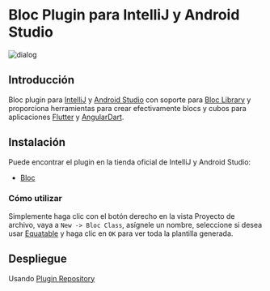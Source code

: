 # Bloc Plugin para IntelliJ y Android Studio

![dialog](https://github.com/mit-73/true_bloc/raw/master/extensions/intellij/assets/dialog.png)

## Introducción

Bloc plugin para [IntelliJ](https://www.jetbrains.com/idea/) y [Android Studio](https://developer.android.com/studio/) con soporte para [Bloc Library](https://mit-73.github.io/true_bloc) y proporciona herramientas para crear efectivamente blocs y cubos para aplicaciones [Flutter](https://flutter.dev/) y [AngularDart](https://angulardart.dev/).

## Instalación

Puede encontrar el plugin en la tienda oficial de IntelliJ y Android Studio:

- [Bloc](https://plugins.jetbrains.com/plugin/12129-bloc)

### Cómo utilizar

Simplemente haga clic con el botón derecho en la vista Proyecto de archivo, vaya a `New -> Bloc Class`, asígnele un nombre, seleccione si desea usar [Equatable](https://github.com/mit-73/equatable) y haga clic en `OK` para ver toda la plantilla generada.

## Despliegue

Usando [Plugin Repository](http://www.jetbrains.org/intellij/sdk/docs/plugin_repository/index.html)
